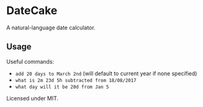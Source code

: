 # DateCake
A natural-language date calculator.

## Usage

Useful commands:
- ````add 20 days to March 2nd```` (will default to current year if none specified)
- ````what is 2m 23d 5h subtracted from 18/08/2017````
- ````what day will it be 20d from Jan 5````

Licensed under MIT.
